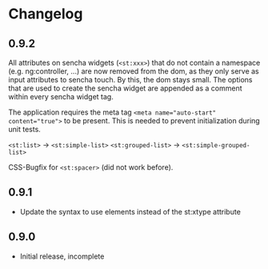 Changelog
=====================

0.9.2
-------------
All attributes on sencha widgets (`<st:xxx>`) that do not contain a namespace (e.g. ng:controller, ...) are
now removed from the dom, as they only serve as input attributes to sencha touch. By this, the dom stays small.
The options that are used to create the sencha widget are appended as a comment within every sencha widget tag.

The application requires the meta tag `<meta name="auto-start" content="true">` to be present.
This is needed to prevent initialization during unit tests.

`<st:list>` -> `<st:simple-list>`
`<st:grouped-list>` -> `<st:simple-grouped-list>`

CSS-Bugfix for `<st:spacer>` (did not work before).


0.9.1
-------------
- Update the syntax to use elements instead of the st:xtype attribute


0.9.0
-------------
- Initial release, incomplete
